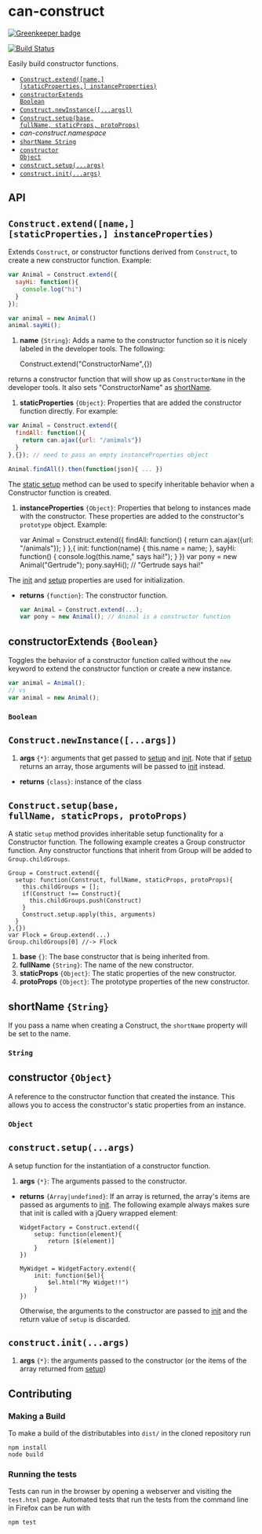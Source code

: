 # can-construct

[![Greenkeeper badge](https://badges.greenkeeper.io/canjs/can-construct.svg)](https://greenkeeper.io/)

[![Build Status](https://travis-ci.org/canjs/can-construct.png?branch=master)](https://travis-ci.org/canjs/can-construct)

Easily build constructor functions.


- <code>[Construct.extend([name,] [staticProperties,] instanceProperties)](#constructextendname-staticproperties-instanceproperties)</code>
- <code>[constructorExtends Boolean](#constructorextends-boolean)</code>
- <code>[Construct.newInstance([...args])](#constructnewinstanceargs)</code>
- <code>[Construct.setup(base, fullName, staticProps, protoProps)](#constructsetupbase-fullname-staticprops-protoprops)</code>
- _can-construct.namespace_
- <code>[shortName String](#shortname-string)</code>
- <code>[constructor Object](#constructor-object)</code>
- <code>[construct.setup(...args)](#constructsetupargs)</code>
- <code>[construct.init(...args)](#constructinitargs)</code>

## API


## <code>Construct.extend([name,] [staticProperties,] instanceProperties)</code>


Extends `Construct`, or constructor functions derived from `Construct`,
to create a new constructor function. Example:

```js
var Animal = Construct.extend({
  sayHi: function(){
    console.log("hi")
  }
});

var animal = new Animal()
animal.sayHi();
```


1. __name__ <code>{String}</code>:
  Adds a name to the constructor function so
  it is nicely labeled in the developer tools. The following:

      Construct.extend("ConstructorName",{})

  returns a constructor function that will show up as `ConstructorName`
  in the developer tools.
  It also sets "ConstructorName" as [shortName](#shortname-string).

1. __staticProperties__ <code>{Object}</code>:
  Properties that are added the constructor
  function directly. For example:

  ```js
  var Animal = Construct.extend({
    findAll: function(){
      return can.ajax({url: "/animals"})
    }
  },{}); // need to pass an empty instanceProperties object

  Animal.findAll().then(function(json){ ... })
  ```

  The [static setup](#constructsetupbase-fullname-staticprops-protoprops) method can be used to
  specify inheritable behavior when a Constructor function is created.

1. __instanceProperties__ <code>{Object}</code>:
  Properties that belong to
  instances made with the constructor. These properties are added to the
  constructor's `prototype` object. Example:

      var Animal = Construct.extend({
  	  findAll: function() {
  		return can.ajax({url: "/animals"});
  	  }
      },{
        init: function(name) {
          this.name = name;
        },
        sayHi: function() {
          console.log(this.name," says hai!");
        }
      })
      var pony = new Animal("Gertrude");
      pony.sayHi(); // "Gertrude says hai!"

  The [init](#constructinitargs) and [setup](#constructsetupargs) properties
  are used for initialization.


- __returns__ <code>{function}</code>:
  The constructor function.

  ```js
  var Animal = Construct.extend(...);
  var pony = new Animal(); // Animal is a constructor function
  ```
## constructorExtends `{Boolean}`

  Toggles the behavior of a constructor function called
 without the `new` keyword to extend the constructor function or
 create a new instance.

 ```js
 var animal = Animal();
 // vs
 var animal = new Animal();
 ```




### <code>Boolean</code>


## <code>Construct.newInstance([...args])</code>



1. __args__ <code>{*}</code>:
  arguments that get passed to [setup](#constructsetupargs) and [init](#constructinitargs). Note
  that if [setup](#constructsetupargs) returns an array, those arguments will be passed to [init](#constructinitargs)
  instead.

- __returns__ <code>{class}</code>:
  instance of the class


## <code>Construct.setup(base, fullName, staticProps, protoProps)</code>


A static `setup` method provides inheritable setup functionality
for a Constructor function. The following example
creates a Group constructor function.  Any constructor
functions that inherit from Group will be added to
`Group.childGroups`.


    Group = Construct.extend({
      setup: function(Construct, fullName, staticProps, protoProps){
        this.childGroups = [];
        if(Construct !== Construct){
          this.childGroups.push(Construct)
        }
        Construct.setup.apply(this, arguments)
      }
    },{})
    var Flock = Group.extend(...)
    Group.childGroups[0] //-> Flock


1. __base__ <code>{}</code>:
  The base constructor that is being inherited from.
1. __fullName__ <code>{String}</code>:
  The name of the new constructor.
1. __staticProps__ <code>{Object}</code>:
  The static properties of the new constructor.
1. __protoProps__ <code>{Object}</code>:
  The prototype properties of the new constructor.

## shortName `{String}`


If you pass a name when creating a Construct, the `shortName` property will be set to the
name.



### <code>String</code>

## constructor `{Object}`


A reference to the constructor function that created the instance. This allows you to access
the constructor's static properties from an instance.



### <code>Object</code>


## <code>construct.setup(...args)</code>


A setup function for the instantiation of a constructor function.


1. __args__ <code>{*}</code>:
  The arguments passed to the constructor.


- __returns__ <code>{Array|undefined}</code>:
  If an array is returned, the array's items are passed as
  arguments to [init](#constructinitargs). The following example always makes
  sure that init is called with a jQuery wrapped element:

      WidgetFactory = Construct.extend({
          setup: function(element){
              return [$(element)]
          }
      })

      MyWidget = WidgetFactory.extend({
          init: function($el){
              $el.html("My Widget!!")
          }
      })

  Otherwise, the arguments to the
  constructor are passed to [init](#constructinitargs) and the return value of `setup` is discarded.


## <code>construct.init(...args)</code>


1. __args__ <code>{*}</code>:
  the arguments passed to the constructor (or the items of the array returned from [setup](#constructsetupargs))


## Contributing

### Making a Build

To make a build of the distributables into `dist/` in the cloned repository run

```
npm install
node build
```

### Running the tests

Tests can run in the browser by opening a webserver and visiting the `test.html` page.
Automated tests that run the tests from the command line in Firefox can be run with

```
npm test
```
